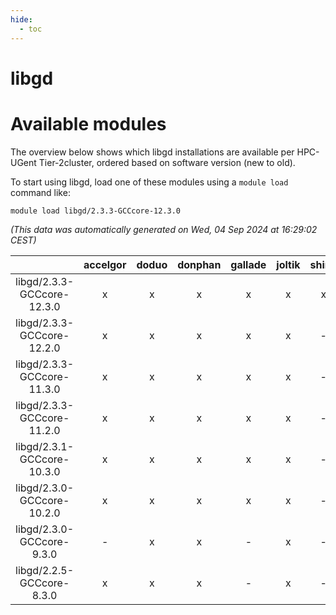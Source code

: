 ```yaml
---
hide:
  - toc
---
```


libgd
=====

# Available modules


The overview below shows which libgd installations are available per HPC-UGent Tier-2cluster, ordered based on software version (new to old).

To start using libgd, load one of these modules using a `module load` command like:

```shell
module load libgd/2.3.3-GCCcore-12.3.0
```

*(This data was automatically generated on Wed, 04 Sep 2024 at 16:29:02 CEST)*  

| |accelgor|doduo|donphan|gallade|joltik|shinx|skitty|
| :---: | :---: | :---: | :---: | :---: | :---: | :---: | :---: |
|libgd/2.3.3-GCCcore-12.3.0|x|x|x|x|x|x|x|
|libgd/2.3.3-GCCcore-12.2.0|x|x|x|x|x|-|x|
|libgd/2.3.3-GCCcore-11.3.0|x|x|x|x|x|-|x|
|libgd/2.3.3-GCCcore-11.2.0|x|x|x|x|x|-|x|
|libgd/2.3.1-GCCcore-10.3.0|x|x|x|x|x|-|x|
|libgd/2.3.0-GCCcore-10.2.0|x|x|x|x|x|-|x|
|libgd/2.3.0-GCCcore-9.3.0|-|x|x|-|x|-|x|
|libgd/2.2.5-GCCcore-8.3.0|x|x|x|-|x|-|x|

